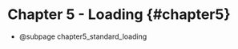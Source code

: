 Chapter 5 - Loading {#chapter5}
==============================================

* @subpage chapter5_standard_loading
